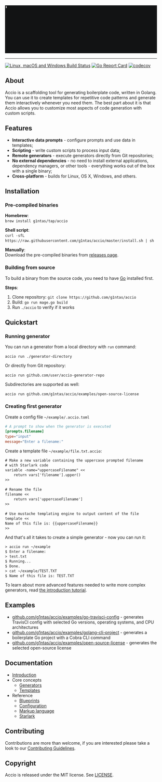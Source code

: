 ![Accio](docs/assets/demo.gif)

----

[![Linux, macOS and Windows Build Status](https://travis-ci.org/g1ntas/accio.svg?branch=master)](https://travis-ci.org/g1ntas/accio)
[![Go Report Card](https://goreportcard.com/badge/github.com/g1ntas/accio)](https://goreportcard.com/report/github.com/g1ntas/accio)
[![codecov](https://codecov.io/gh/g1ntas/accio/branch/master/graph/badge.svg)](https://codecov.io/gh/g1ntas/accio)





## About
Accio is a scaffolding tool for generating boilerplate code, written in Golang. You can use it to create templates for repetitive code patterns and generate them interactively whenever you need them. The best part about it is that Accio allows you to customize most aspects of code generation with custom scripts.

## Features
* **Interactive data prompts** - configure prompts and use data in templates;   
* **Scripting** - write custom scripts to process input data;
* **Remote generators** - execute generators directly from Git repositories;
* **No external dependencies** - no need to install external applications, dependency managers, or other tools - everything works out of the box with a single binary;
* **Cross-platform** - builds for Linux, OS X, Windows, and others.

## Installation
### Pre-compiled binaries
**Homebrew**:  
`brew install g1ntas/tap/accio`

**Shell script**:  
`curl -sfL https://raw.githubusercontent.com/g1ntas/accio/master/install.sh | sh`

**Manually**:  
Download the pre-compiled binaries from [releases page](https://github.com/g1ntas/accio/releases).

### Building from source
To build a binary from the source code, you need to have [Go](https://golang.org/) installed first.

**Steps**:
1. Clone repository: `git clone https://github.com/g1ntas/accio`
2. Build: `go run mage.go build`
3. Run `./accio` to verify if it works

## Quickstart
### Running generator
You can run a generator from a local directory with `run` command:

`accio run ./generator-directory`

Or directly from Git repository:

`accio run github.com/user/accio-generator-repo`

Subdirectories are supported as well:

`accio run github.com/g1ntas/accio/examples/open-source-license`

### Creating first generator
Create a config file `~/example/.accio.toml`
```toml
# A prompt to show when the generator is executed
[prompts.filename]
type="input"
message="Enter a filename:"
```

Create a template file `~/example/file.txt.accio`:
```
# Make a new variable containing the uppercase prompted filename 
# with Starlark code 
variable -name="uppercaseFilename" <<
    return vars['filename'].upper()
>>

# Rename the file
filename << 
    return vars['uppercaseFilename']
>>

# Use mustache templating engine to output content of the file
template <<
Name of this file is: {{uppercaseFilename}}
>>
```

And that's all it takes to create a simple generator - now you can run it:
```
> accio run ~/example
$ Enter a filename:
> test.txt
$ Running...
$ Done.
> cat ~/example/TEST.TXT
$ Name of this file is: TEST.TXT
```

To learn about more advanced features needed to write more complex generators, 
read [the introduction tutorial](docs/introduction.md).   

## Examples
* [github.com/g1ntas/accio/examples/go-travisci-config](examples/go-travisci-config) - generates TravisCI config with selected Go versions, operating systems, and CPU architectures
* [github.com/g1ntas/accio/examples/golang-cli-project](examples/golang-cli-project) - generates a boilerplate Go project with a Cobra CLI command
* [github.com/g1ntas/accio/examples/open-source-license](examples/open-source-license) - generates the selected open-source license

## Documentation
* [Introduction](docs/introduction.md)
* Core concepts
	* [Generators](docs/concepts/generators.md)
	* [Templates](docs/concepts/templates.md)
* Reference
	* [Blueprints](docs/reference/blueprints.md)
	* [Configuration](docs/reference/configuration.md)
	* [Markup language](docs/reference/accio-ml.md)
	* [Starlark](docs/reference/starlark.md)

## Contributing
Contributions are more than welcome, if you are interested please take a look to our [Contributing Guidelines](CONTRIBUTING.md).

## Copyright
Accio is released under the MIT license. See [LICENSE](LICENSE).